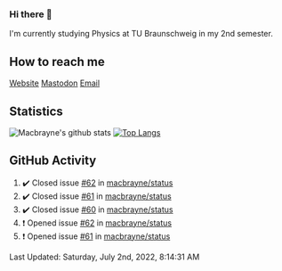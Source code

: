 ### Hi there 👋
I'm currently studying Physics at TU Braunschweig in my 2nd semester.

## How to reach me
[Website](https://macbrayne.de)
[Mastodon](https://norden.social/@florentin)
[Email](mailto:hello@macbrayne.de)

## Statistics
![Macbrayne's github stats](https://github-readme-stats.vercel.app/api?username=macbrayne&count_private=true&show_icons=true&hide_rank=true&custom_title=macbrayne's%20GitHub%20Stats)
[![Top Langs](https://github-readme-stats.vercel.app/api/top-langs/?username=macbrayne&exclude_repo=liftron&layout=compact)](https://github.com/anuraghazra/github-readme-stats)
## GitHub Activity

<!--RECENT_ACTIVITY:start-->
1. ✔️ Closed issue [#62](https://github.com/macbrayne/status/issues/62) in [macbrayne/status](https://github.com/macbrayne/status)
2. ✔️ Closed issue [#61](https://github.com/macbrayne/status/issues/61) in [macbrayne/status](https://github.com/macbrayne/status)
3. ✔️ Closed issue [#60](https://github.com/macbrayne/status/issues/60) in [macbrayne/status](https://github.com/macbrayne/status)
4. ❗️ Opened issue [#62](https://github.com/macbrayne/status/issues/62) in [macbrayne/status](https://github.com/macbrayne/status)
5. ❗️ Opened issue [#61](https://github.com/macbrayne/status/issues/61) in [macbrayne/status](https://github.com/macbrayne/status)
<!--RECENT_ACTIVITY:end-->

<!--RECENT_ACTIVITY:last_update-->
Last Updated: Saturday, July 2nd, 2022, 8:14:31 AM
<!--RECENT_ACTIVITY:last_update_end-->


<!--
**macbrayne/macbrayne** is a ✨ _special_ ✨ repository because its `README.md` (this file) appears on your GitHub profile.

Here are some ideas to get you started:

- 🔭 I’m currently working on ...
- 🌱 I’m currently learning ...
- 👯 I’m looking to collaborate on ...
- 🤔 I’m looking for help with ...
- 💬 Ask me about ...
- 📫 How to reach me: ...
- 😄 Pronouns: ...
- ⚡ Fun fact: ...
-->
